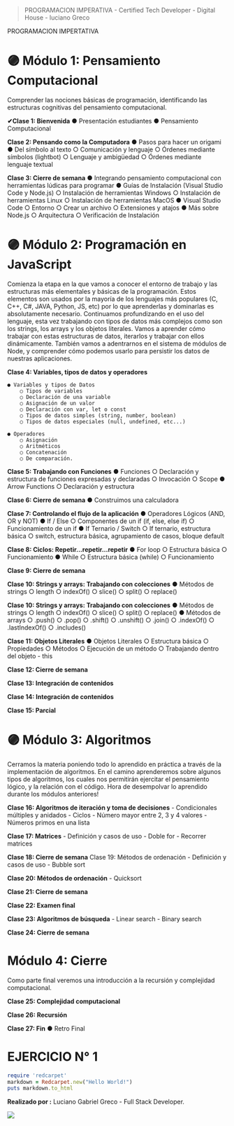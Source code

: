 
> PROGRAMACION IMPERATIVA - Certified Tech Developer - Digital House - luciano Greco

PROGRAMACION IMPERTATIVA

# 🟣 Módulo 1: Pensamiento Computacional
Comprender las nociones básicas de programación, identificando las estructuras cognitivas del pensamiento computacional.

**✔Clase 1: Bienvenida**
	● Presentación estudiantes
	● Pensamiento Computacional

**Clase 2: Pensando como la Computadora**
	● Pasos para hacer un origami
	● Del símbolo al texto
		○ Comunicación y lenguaje
		○ Órdenes mediante símbolos (lightbot)
		○ Lenguaje y ambigüedad
		○ Órdenes mediante lenguaje textual

**Clase 3: Cierre de semana**
	● Integrando pensamiento computacional con herramientas lúdicas para programar
	● Guías de Instalación (Visual Studio Code y Node.js)
		○ Instalación de herramientas Windows
		○ Instalación de herramientas Linux
			○ Instalación de herramientas MacOS
	● Visual Studio Code
		○ Entorno
		○ Crear un archivo
		○ Extensiones y atajos
	● Más sobre Node.js
		○ Arquitectura
		○ Verificación de Instalación


# 🟣 Módulo 2: Programación en JavaScript
Comienza la etapa en la que vamos a conocer el entorno de trabajo y las estructuras más elementales y básicas de la programación. Estos elementos son usados por la mayoría de los lenguajes más populares (C, C++, C#, JAVA, Python, JS, etc) por lo que aprenderlas y dominarlas es absolutamente necesario.
Continuamos profundizando en el uso del lenguaje, esta vez trabajando con tipos de datos más complejos como son los strings, los arrays y los objetos literales. Vamos a aprender cómo trabajar con estas estructuras de datos, iterarlos y trabajar con ellos dinámicamente.
También vamos a adentrarnos en el sistema de módulos de Node, y comprender cómo podemos usarlo para persistir los datos de nuestras aplicaciones.

**Clase 4: Variables, tipos de datos y operadores**

	● Variables y tipos de Datos
		○ Tipos de variables
		○ Declaración de una variable
		○ Asignación de un valor
		○ Declaración con var, let o const
		○ Tipos de datos simples (string, number, boolean)
		○ Tipos de datos especiales (null, undefined, etc...)

	● Operadores
		○ Asignación
		○ Aritméticos
		○ Concatenación
		○ De comparación.

**Clase 5: Trabajando con Funciones**
		● Funciones
			○ Declaración y estructura de funciones expresadas y declaradas
			○ Invocación
			○ Scope
		● Arrow Functions
			○ Declaración y estructura

**Clase 6: Cierre de semana**
	● Construimos una calculadora

**Clase 7: Controlando el flujo de la aplicación**
	● Operadores Lógicos (AND, OR y NOT)
	● If / Else
		○ Componentes de un if (if, else, else if)
		○ Funcionamiento de un if
	● If Ternario / Switch
		○ If ternario, estructura básica
		○ switch, estructura básica, agrupamiento de casos, bloque default

**Clase 8: Ciclos: Repetir...repetir...repetir**
	● For loop
		○ Estructura básica
		○ Funcionamiento
	● While
		○ Estructura básica (while)
		○ Funcionamiento

**Clase 9: Cierre de semana**

**Clase 10: Strings y arrays: Trabajando con colecciones**
	● Métodos de strings
		○ length
		○ indexOf()
		○ slice()
		○ split()
		○ replace()

**Clase 10: Strings y arrays: Trabajando con colecciones**
	● Métodos de strings
		○ length
		○ indexOf()
		○ slice()
		○ split()
		○ replace()
	● Métodos de arrays
		○ .push()
		○ .pop()
		○ .shift()
		○ .unshift()
		○ .join()
		○ .indexOf()
		○ .lastIndexOf()
		○ .includes()

**Clase 11: Objetos Literales**
	● Objetos Literales
		○ Estructura básica
		○ Propiedades
		○ Métodos
		○ Ejecución de un método
		○ Trabajando dentro del objeto - this

**Clase 12: Cierre de semana**

**Clase 13: Integración de contenidos**

**Clase 14: Integración de contenidos**

**Clase 15: Parcial**


# 🟣 Módulo 3: Algoritmos
Cerramos la materia poniendo todo lo aprendido en práctica a través de la implementación de algoritmos.
En el camino aprenderemos sobre algunos tipos de algoritmos, los cuales nos permitirán ejercitar el pensamiento lógico, y la relación con el código. Hora de desempolvar lo aprendido durante los módulos anteriores!

**Clase 16: Algoritmos de iteración y toma de decisiones**
	- Condicionales múltiples y anidados
	- Ciclos
	- Número mayor entre 2, 3 y 4 valores
	- Números primos en una lista

**Clase 17: Matrices**
	- Definición y casos de uso
	- Doble for
	- Recorrer matrices

**Clase 18: Cierre de semana**
Clase 19: Métodos de ordenación
	- Definición y casos de uso
	- Bubble sort

**Clase 20: Métodos de ordenación**
	- Quicksort

**Clase 21: Cierre de semana**

**Clase 22: Examen final**

**Clase 23: Algoritmos de búsqueda**
	- Linear search
	- Binary search

**Clase 24: Cierre de semana**



# Módulo 4: Cierre
Como parte final veremos una introducción a la recursión y complejidad computacional.

**Clase 25: Complejidad computacional**

**Clase 26: Recursión**

**Clase 27: Fin**
	● Retro Final


**EJERCICIO N° 1**
=================

```ruby
require 'redcarpet'
markdown = Redcarpet.new("Hello World!")
puts markdown.to_html
```

**Realizado por :** Luciano Gabriel Greco - Full Stack Developer.

![](./img/LucianoGreco.jpeg)